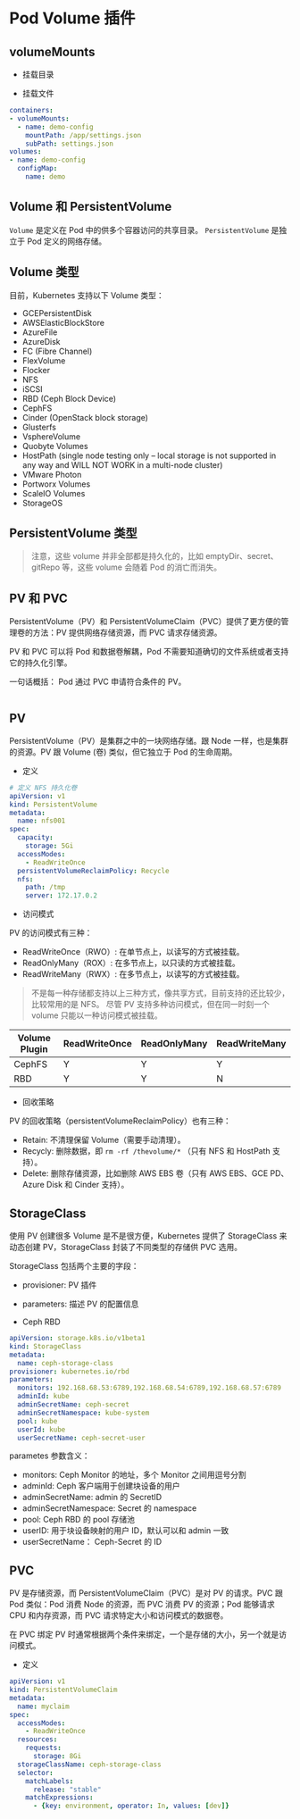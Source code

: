# Pod Volume 插件

## volumeMounts

* 挂载目录

* 挂载文件

```yaml
containers:
- volumeMounts:
  - name: demo-config
    mountPath: /app/settings.json
    subPath: settings.json
volumes:
- name: demo-config
  configMap:
    name: demo
```


## Volume 和 PersistentVolume

`Volume` 是定义在 Pod 中的供多个容器访问的共享目录。 `PersistentVolume` 是独立于 Pod 定义的网络存储。


## Volume 类型

目前，Kubernetes 支持以下 Volume 类型：

  * GCEPersistentDisk
  * AWSElasticBlockStore
  * AzureFile
  * AzureDisk
  * FC (Fibre Channel)
  * FlexVolume
  * Flocker
  * NFS
  * iSCSI
  * RBD (Ceph Block Device)
  * CephFS
  * Cinder (OpenStack block storage)
  * Glusterfs
  * VsphereVolume
  * Quobyte Volumes
  * HostPath (single node testing only – local storage is not supported in any way and WILL NOT WORK in a multi-node cluster)
  * VMware Photon
  * Portworx Volumes
  * ScaleIO Volumes
  * StorageOS


## PersistentVolume 类型


> 注意，这些 volume 并非全部都是持久化的，比如 emptyDir、secret、gitRepo 等，这些 volume 会随着 Pod 的消亡而消失。


## PV 和 PVC

PersistentVolume（PV）和 PersistentVolumeClaim（PVC）提供了更方便的管理卷的方法：PV 提供网络存储资源，而 PVC 请求存储资源。

PV 和 PVC 可以将 Pod 和数据卷解耦，Pod 不需要知道确切的文件系统或者支持它的持久化引擎。

一句话概括： Pod 通过 PVC 申请符合条件的 PV。

```yaml

```


## PV

PersistentVolume（PV）是集群之中的一块网络存储。跟 Node 一样，也是集群的资源。PV 跟 Volume (卷) 类似，但它独立于 Pod 的生命周期。

* 定义

```yaml
# 定义 NFS 持久化卷
apiVersion: v1
kind: PersistentVolume
metadata:
  name: nfs001
spec:
  capacity:
    storage: 5Gi
  accessModes:
    - ReadWriteOnce
  persistentVolumeReclaimPolicy: Recycle
  nfs:
    path: /tmp
    server: 172.17.0.2
```

* 访问模式

PV 的访问模式有三种：

  * ReadWriteOnce（RWO）: 在单节点上，以读写的方式被挂载。
  * ReadOnlyMany（ROX）: 在多节点上，以只读的方式被挂载。
  * ReadWriteMany（RWX）: 在多节点上，以读写的方式被挂载。

> 不是每一种存储都支持以上三种方式，像共享方式，目前支持的还比较少，比较常用的是 NFS。
> 尽管 PV 支持多种访问模式，但在同一时刻一个 volume 只能以一种访问模式被挂载。

| Volume Plugin | ReadWriteOnce | ReadOnlyMany | ReadWriteMany |
| ------------- | ------------- | ------------ | ------------- |
| CephFS        | Y             | Y            | Y             |
| RBD           | Y             | Y            | N             |


* 回收策略

PV 的回收策略（persistentVolumeReclaimPolicy）也有三种：

  * Retain: 不清理保留 Volume（需要手动清理）。
  * Recycly: 删除数据，即 `rm -rf /thevolume/*` （只有 NFS 和 HostPath 支持）。
  * Delete: 删除存储资源，比如删除 AWS EBS 卷（只有 AWS EBS、GCE PD、Azure Disk 和 Cinder 支持）。


## StorageClass

使用 PV 创建很多 Volume 是不是很方便，Kubernetes 提供了 StorageClass 来动态创建 PV，StorageClass 封装了不同类型的存储供 PVC 选用。

StorageClass 包括两个主要的字段：

  * provisioner: PV 插件
  * parameters: 描述 PV 的配置信息

* Ceph RBD

```yaml
apiVersion: storage.k8s.io/v1beta1
kind: StorageClass
metadata:
  name: ceph-storage-class
provisioner: kubernetes.io/rbd
parameters:
  monitors: 192.168.68.53:6789,192.168.68.54:6789,192.168.68.57:6789
  adminId: kube
  adminSecretName: ceph-secret
  adminSecretNamespace: kube-system
  pool: kube
  userId: kube
  userSecretName: ceph-secret-user
```

parametes 参数含义：

  * monitors: Ceph Monitor 的地址，多个 Monitor 之间用逗号分割
  * adminId: Ceph 客户端用于创建块设备的用户
  * adminSecretName: admin 的 SecretID
  * adminSecretNamespace: Secret 的 namespace
  * pool: Ceph RBD 的 pool 存储池
  * userID: 用于块设备映射的用户 ID，默认可以和 admin 一致
  * userSecretName： Ceph-Secret 的 ID


## PVC

PV 是存储资源，而 PersistentVolumeClaim（PVC）是对 PV 的请求。PVC 跟 Pod 类似：Pod 消费 Node 的资源，而 PVC 消费 PV 的资源；Pod 能够请求 CPU 和内存资源，而 PVC 请求特定大小和访问模式的数据卷。

在 PVC 绑定 PV 时通常根据两个条件来绑定，一个是存储的大小，另一个就是访问模式。

* 定义

```yaml
apiVersion: v1
kind: PersistentVolumeClaim
metadata:
  name: myclaim
spec:
  accessModes:
    - ReadWriteOnce
  resources:
    requests:
      storage: 8Gi
  storageClassName: ceph-storage-class
  selector:
    matchLabels:
      release: "stable"
    matchExpressions:
      - {key: environment, operator: In, values: [dev]}
```
